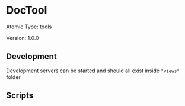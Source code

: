 # DocTool

Atomic Type: tools

Version: 1.0.0

## Development 
Development servers can be started and should all exist inside `"views"` folder

## Scripts 
